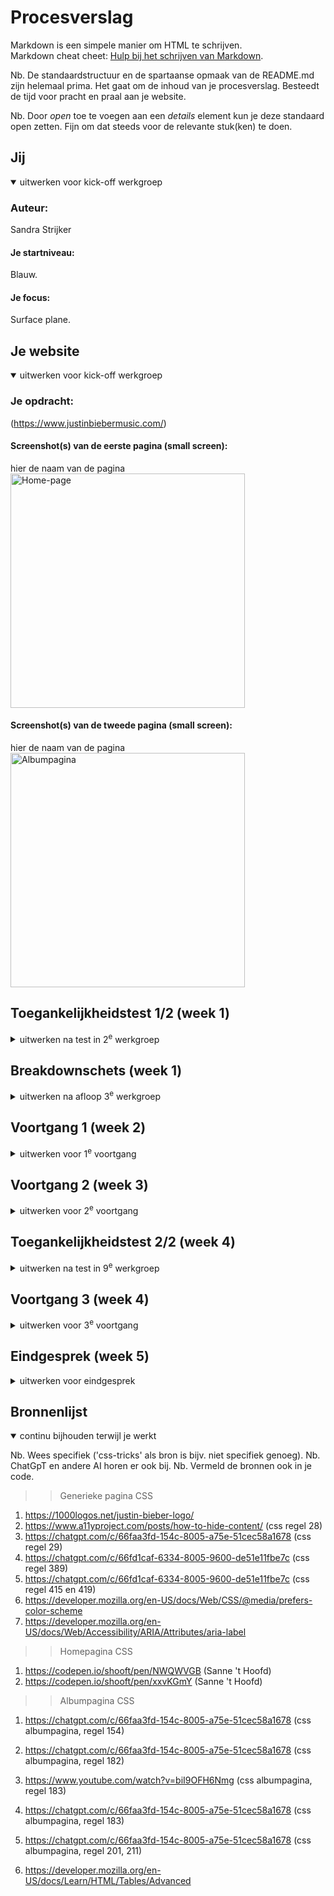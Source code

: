 # Procesverslag
Markdown is een simpele manier om HTML te schrijven.  
Markdown cheat cheet: [Hulp bij het schrijven van Markdown](https://github.com/adam-p/markdown-here/wiki/Markdown-Cheatsheet).

Nb. De standaardstructuur en de spartaanse opmaak van de README.md zijn helemaal prima. Het gaat om de inhoud van je procesverslag. Besteedt de tijd voor pracht en praal aan je website.

Nb. Door *open* toe te voegen aan een *details* element kun je deze standaard open zetten. Fijn om dat steeds voor de relevante stuk(ken) te doen.





## Jij

<details open>
  <summary>uitwerken voor kick-off werkgroep</summary>

  ### Auteur:
  Sandra Strijker

  #### Je startniveau:
  Blauw.

  #### Je focus:
  Surface plane.
 
</details>





## Je website

<details open>
  <summary>uitwerken voor kick-off werkgroep</summary>

  ### Je opdracht:
  (https://www.justinbiebermusic.com/)

  #### Screenshot(s) van de eerste pagina (small screen): 
  hier de naam van de pagina  
  <img src="readme-images/justin-bieber-music.jpg" width="375px" alt="Home-page">

  #### Screenshot(s) van de tweede pagina (small screen):
  hier de naam van de pagina  
  <img src="readme-images/Album-pagina.JPG" width="375px" alt="Albumpagina">
 
</details>



## Toegankelijkheidstest 1/2 (week 1)

<details>
  <summary>uitwerken na test in 2<sup>e</sup> werkgroep</summary>

  ### Bevindingen
  Lijst met je bevindingen die in de test naar voren kwamen:

  >>>>>>>>>>>TEST Screenreader

  •	h1 is niet uniek en omvat opzich wel de inhoud van de eerste pagina maar onvoldoende.
  •	Er is een link 'Listen to Honest' achter de image op de eerste pagina maar deze kan je niet aanklikken zonder de tab toets te gebruiken.

>>>>>>>>>>>>>TEST WCAG checklist

  CONTENT
  •	Songtitels worden meevertaald wanneer de taal wordt aangepast.
  •	Stream/download mag specifieker met een aria label en er moet worden aangegeven dat je naar een niewue pagina wordt geleid. (opent in nieuw venster)
  •	Bekijk alles is te vaag en moet met een aria label worden gekenmerkt.
  •	Alleen de term newsletter is wat kort. Kan wellicht beter worden aangemerkt als schrijf je in voor de nieuwsbrief met een aria label.

  GLOBAL CODE
  •	Er zijn 3 fouten in de code en veel waarschuwingen.
  
  KEYBOARD
  •	De visuele focus van de tab is minimaal en weinig opvallend.
  •	Keyboard focus en visuele layout kloppen niet helemaal. De volgorde van de carousel klopt ook niet helemaal. Eerst kan je op verder dan door alles heen en dan terug.
  •	h2 staat onderaan de pagina en komt visueel na de eerste h3.

  MOBILE AND TOUCH
  Landscape mode op telefoon> nav is te lang. 

  HEADINGS
  •	h1 is niet uniek (het logo is de h1).

  LISTS
  •	Voor de Carousel is geen ul gebruikt. Moet dat? !!!!!!!!!!!!!!!!!!!!!!!!!!!!!!!!!!!!!!!!!!!!!!!!!!!!!!!!!

  IMAGES
  •	Niet alle afbeeldingen hebben een goede alt-tekst met tekst die ook op ed afbeelding staat.

  MEDIA (VIDEO en AUDIO)
  •	Er is geen transcriptie en makkelijk toegankelijk en zichtbaar  maken.  

  CONTROLS<<<>>>
  •	Geen href bij sommige links maar een #
  •	Geen type=’’button’’ bij sommige buttons
  •	Onclick ipv button of a (submit form) 
  •	De footer links hebben wel onderstreping bij hover state, maar BEKIJK ALLES en STREAM/DOWNLOAD niet.
  •	STREAM/DOWNLOAD> onduidelijk dat er een nieuwe pagina wordt geopend voor mensen (met? en) zonder beperking.
  •	Buttons in Carousel zijn niet genoeg herkenbaar als button.

  APPEARANCE
  •	Er is geen verschil tussen donkere en lichte modus. Wat moet ik hiermee!!!!!!??????
  •	Animatie effecten besturingssysteem aan of uitzetten heeft geen verschil op de website.
  •	Tekengrootte 200%> STREAM/DOWNLOAD overlapt elkaar wel op de homepagina maar op de albumpagina niet.
  •	High-contrast wordt wel ondersteund maar de SM iconen hebben amper contrast op de albumpagina.

  ANIMATIES
  •	Kan niks vinden over de media query prefers reduced motion. Ik snap ook niet wat ermee bedoeld wordt en wat je zou moeten doen als het er is. !!!!!!!!!!!!!!!!!!!!!!!!!!!!!!!!!!!!!!!!!!!!!!
  •	Er is geen backgroundvideo
  •	Animaties flitsen niet maar bewegen wel.

  COLOR CONTRAST
  •	de h2's hebben een te laag contrast en voldoen niet aan de regel van 3:1 contrastverhouding.
  •	Ik kan geen custom ::selection colors vinden (voldoende contrast?) !!!!!!!!!!!!!!!!!!!!!!!!!!!!!!!!!!!!!!!!!!!!!!!!!

  KLEURENBLINDHEID
  •	Opvallend: De kleuren van de hoverstate van de navigatie worden grijs in plaats van rood bij kleurenblindheid voor de kleur rood.

</details>



## Breakdownschets (week 1)

<details>
  <summary>uitwerken na afloop 3<sup>e</sup> werkgroep</summary>

  ### de hele pagina: 
  <img src="readme-images/breakdownschets-homepage.jpg" width="375px" alt="breakdown van de hele pagina">

  ### de tweede pagina: 
  <img src="readme-images/breakdownschets-albumpagina.jpg" width="375px" alt="breakdown van de hele pagina">

  ### dynamisch deel (Menu): 
  <img src="readme-images/dynamisch-deel-1-menu-breakdownschets.png" width="375px" alt="breakdown van het menu">

  ### wellicht nog een dynamisch deel (Carousel): 
  <img src="readme-images/dynamisch-deel-2-carousel-breakdownschets.jpg" width="375px" alt="breakdown van de carousel">

  ### wellicht nog een dynamisch deel (Formulier): 
  <img src="readme-images/dynamisch-deel-3-formulier-breakdownschets.jpg" width="375px" alt="breakdown van het formulier">

</details>





## Voortgang 1 (week 2)

<details>
  <summary>uitwerken voor 1<sup>e</sup> voortgang</summary>

  ### Stand van zaken
  hier dit ging goed & dit was lastig (neem ook screenshots op van delen van je website en code)

  Dit ging goed:
  •	Het globaal opdelen van de html (breakdownschets)
  •	Het benoemen van de secties, kopjes en content als elementen

  Dit ging niet goed:
  •	De attributen (aria-labels ed) benoemen.
  •	Alle content van de website halen en downloaden en organiseren.
  •	Ik zou graag een schema willen van welke dynamische delen ik uiteindelijk wil doen.
  •	Een planning
  •	De kleuren aanmaken


  ### Agenda voor meeting
  Vragen:
  - Moet er een p om mijn date/time element?
  - Carousel opbouw?
  - Kan ik ergens anders op focussen in plaats van op de buttons onderaan de carousel en dit doen met spans want ik ben bang dat ik met de carousel, animaties en hamburgermenu al mn handen vol heb.
  - De volgorde van de header elementen goed?
  - Listen to Honest h2
  - Wel of geen aria label bij view all?
  - Welke onderdelen wel en welke onderdelen niet maken
  - Moet de section wel of geen aria label? moet dit consistent?
  - Moet de website nagemaakt worden ondanks dat ik denkdat sommige ontwerpkeuzes beter konden? Bv. Newsletter wordt afgesneden en dat is fixed responsiveness.
  - Moeten we rekening houden met fluid design, fixed design en adaptive design?
  - kloppen bovenstaande media queries?
  - SM iconen nav?
  - Moet ik een legend geven in het formulier?
  - KLopt dit?
          Media query

          /* Telefoons */
          @media (max-width: 767px) {
          /* CSS voor telefoons */
          }

          /* Tablets */
          @media (min-width: 768px) and (max-width: 1024px) {
          /* CSS voor tablets */
          }

          /* Desktops */
          @media (min-width: 1025px) {
          /* CSS voor desktops */
          }

  ### Verslag van meeting
  hier na afloop snel de uitkomsten van de meeting vastleggen

>>>Opmerkingen:
  - H1 geen a op de eerste pagina. H1 ook aria label geven, omdat het een h1 is zonder tekst, maar met een afbeelding.
  - Video element bevat een width en height omdat dan al meteen de juiste hoogte en breedte kunnen worden ongenomen.
  - Video element kan een poster attribuut bevatten (soort thumbnail)
  - Attribuut >Aria-current=''page''< op de actieve pagina (li) in ed navigatie zetten. Dit doe je voor elke pagina op het li dat actief is. In de CSS spreek je dit aan als: a[attribuut]
  - Span kan je gebruiken voor een inline stukje tekst wat apart betekenis moet krijgen.
  - Articles staan op zichzelf en kunnen worden hergeberuik.
  - q element is voor een quote en dan plaats je ook '' ''.
  - pre element is er zodat als je tekst op een nieuwe pagina doet dat de witruimte ertoe doet en het zo onder elkaar komt te staan.
  - Time moet in een p!
  - In de carousel moeten onderaan a tjes en de li moeten allemaal een eigen id hebben om aan te kunnen spreken. 


>>>Zelf uitzoeken a.d.v. feedback:
  - Wanneer br (en geen pre of p)?
  br is inline en gebruik je binnen een p om tekst op een nieuwe regel te laten beginnen zoals bij een handtekening onderaan aan mail. Pre wordt gebruikt voor kunst en behoudt witruimte. Het is een blokelement en wordt herkend als kunst. https://chatgpt.com/c/66df49ba-dbac-8005-983e-56c3c8a2903a
  - Waarom een a en geen button bij de carousel dots?

>>>Beantwoorde vragen:
  - Moet er een p om het date/time element?
  Antwoord: ja want date/time is inline en in feite is het een p met een date/time erin.
  - Hoe is de carousel opgebouwd?
  Antwoord:
  Ul>li (met id's)>h3, img, p, a
  buttons eronder
  a a a a a a a a a a a
  - Wat is de volgorde van de header elementen?
  Antwoord: H1, button, nav is een goede volgorde

>>>Niet kunnen vragen:
  - Moet er altijd een p element om het time element, want Chat GPT zegt van niet (zie heironder) en ik snap niet waarom het semantisch wel zou moeten.
  Antwoord Chat GPT (https://chatgpt.com/c/66df49ba-dbac-8005-983e-56c3c8a2903a):
  Inline-element: Het <time>-element gedraagt zich inline, net als andere tekst, en kan binnen een <p> gebruikt worden, maar dat hoeft niet.
  Keuze afhankelijk van context: Als de datum onderdeel is van een tekst, gebruik je het binnen een <p>. Als de datum zelfstandig is, kun je het zonder aanvullende tags gebruiken.
  --> wat ChatGPT zegt klopt --> een losse datum alleen is vaak wel ambigu 

  - Ik snap h2 ''Listen to Honest'' niet op de officiele website. Deze staat achter de afbeelding, maar je kan niet op de afbeelding klikken. Via tab kan je hierheen navigeren en als je op enter klikt dan wordt je doorgestuurd naar een website, maar je kan niet op de afbeelding zelf klikken. Waarom?
  --> ja een aria label - als je alleen het linkje hoort weet je niet waar "all" op slaat

  - Wel of geen aria label bij view all? (want de link bevind zich in de desbetreffende sectie/je kan aan de context zien wat het moet zijn)

  - Op welke onderdelen kan ik me het beste als eerst focussen en welke daarna en welke niet? (te moeilijk). Is alles haalbaar?

  - Zal ik het menu, form of carousel uitwerken?
  --> dingen die verschillend zijn uitwerken
  --> dingen die interessant zijn uitwerken
  --> tot de tijd op is

  - Is een form een dynamisch deel?
  --> als het form wat doet wel

  - Kan ik ergens anders op focussen in plaats van op de links onderaan de carousel want ik ben bang dat ik met de carousel, animaties en hamburgermenu al mn handen vol heb.

  - Chat GPT zegt dat die dots onderaan de carousel eigenlijk buttons zijn:
 
  --> ChatGPT heeft geen gelijk (en links zijn ook nog makkelijker qua code :)
  
  --> ChatGPT kijkt naar wat er in het verleden gemaakt is. Heel veel websites zitten niet zo goed in elkaar. Dat is voor ChatGPT de werkelijkheid. Dus altijd kritisch zijn wat ChatGPT tegen je zegt (dat ben je overigens 👍).
  
  Nb. code die ja van ChatGPT overneemt telt niet mee als eigen werk. Zorg dat je je bronnen in je code vermeldt.

  - Moet de section wel of geen aria label? moet dit consistent?
  --> alleen een aria-label als er geen heading is --> maar dan nog liever een heading toevoegen en die toegankelijk verstoppen
  --> dus nee dat hoeft niet consistent

  - Moet de website nagemaakt worden ondanks dat ik denk dat sommige ontwerpkeuzes beter konden? Bv. Newsletter wordt afgesneden en dat is fixed responsiveness.
  --> Je moet de website beter maken

  - Moeten we rekening houden met fluid design, fixed design en adaptive design?
  --> fluid design --> yeah
  --> fixed design --> bah
  --> adaptive design --> mwah

  - Moet ik een legend geven in het formulier?
  Ja, je kunt een <fieldset> gebruiken zonder een <legend>-element en in plaats daarvan een ARIA-label gebruiken om de toegankelijkheid te verbeteren. Het <legend>-element wordt echter aanbevolen omdat het standaard ondersteunt wordt door schermlezers en browsers om de context van de velden te verduidelijken. Maar als je om welke reden dan ook geen <legend> wilt gebruiken, kun je een ARIA-label toevoegen voor toegankelijkheid.
  https://chatgpt.com/c/66e4268f-aa78-8005-a9af-4c22c7f4dffb
  --> zelfde als voor sections en heading --> een legend toevoegen (en eventueel toegankelijk verstoppen)

  - Klopt de html code in mijn formulier zo?

  - Kloppen onderstaande media queries?
  --> nee
  --> van klein naar groot werken (mobile first) --> wel min-width --> geen max-width
  -->en ook niet denken in devices --> fluid design is een continuüm
    /* Telefoons */
    @media (max-width: 767px) {
    /* CSS voor telefoons */
    }

    /* Tablets */
    @media (min-width: 768px) and (max-width: 1024px) {
    /* CSS voor tablets */
    }

    /* Desktops */
    @media (min-width: 1025px) {
    /* CSS voor desktops */
    }


</details>

## Voortgang 2 (week 3)

<details>
  <summary>uitwerken voor 2<sup>e</sup> voortgang</summary>

  ### Stand van zaken
  hier dit ging goed & dit was lastig (neem ook screenshots op van delen van je website en code)
  
  Wat ging er goed:
  - Ik ben verder gekomen met de carousel, want ik heb een schets gemaakt, een div toegevoegd aan de html en een beginnetje gemaakt met de css.
  img

  Wat ging er niet goed:
  - Ik heb verder gewerkt aan het huiswerk maar daardoor niet veel tijd gehad voor de website. 
  - Ik had moeite met het definieren van het grid. 
  - Ik heb moeite met de boxen.

  <img src="/readme-images/schets-carousel1.png" width="375px" alt="Schets van de carousel">
  <img src="/readme-images/schets-carousel2.jpg" width="375px" alt="Schets van de carousel">
  <img src="/readme-images/carousel-grid-flex.png" width="375px" alt="Schets van de carousel">
  <img src="/readme-images/definieren-carousel.jpg" width="375px" alt="Schets van de carousel">


  ### Agenda voor meeting
  samen met je groepje opstellen

  - Definieren grid en div?
  - Ik snap h2 ''Listen to Honest'' niet op de officiele website. Deze staat achter de afbeelding, maar je kan niet op de afbeelding klikken. Via   tab kan je hierheen navigeren en als je op enter klikt dan wordt je doorgestuurd naar een website, maar je kan niet op de afbeelding zelf klikken. Waarom?
  - Hoe weet je bij welke schermgrootte een media-query nodig is?
  - Zijn het bij mij twee losse navs in de header of 1 nav met twee uls zoals ik nu heb? 



  ### Verslag van meeting
  hier na afloop snel de uitkomsten van de meeting vastleggen

Wat heb ik geleerd?
  - Buttons zijn voor acties en a is voor navigatie naar andere pagina of naar een ander deel/sectie op de pagina, zoals bij een carousel. Buttons zijn dus niet voor navigatie!!!
  - Voor een header kan je flexbox gebruiken of grid. Het voordeel van grid is dat je het logo altijd in het midden kunt houden bij het verbreden van het scherm en het voordeel van flexbox is dat je minder regels nodig hebt.  
  - Bij een svg kan je de kleur veranderen door de kleur van de stroke te veranderen. De binnenkant is fill. Geen color, dat is bij tekst en blockelementen. Je kan hier achter komen door in de browser te inspecteren en in de css bij de inspector te spelen met de kleuren van verschillende properties. Zo kan je erachter komen welke propertie je aan moet spreken.
  - Gebruik GEEN telefoon/desktop modus tijdens het maken van je website. Hier zitten wat bugs in. Druk op het blauwe icoontje.
  - Als je in een keer iets onder elkaar wil> parent grid
    Als je in een keer iets naast elkaar wil> parent flex
  - Overflow: hidden en visable
  - overflow: visable is default.
  - overflow: hidden zorg ervoor dat niks buiten het scherm valt


</details>





## Toegankelijkheidstest 2/2 (week 4)

<details>
  <summary>uitwerken na test in 9<sup>e</sup> werkgroep</summary>

  ### Bevindingen
  TEST WCAG checklist eigen website vergelijken met de originele

  >>>CONTENT
  • De website is in het engels en daarom heb ik het html element een attribuut lang="en” meegegeven. Ik dacht dat songtitels wellicht specifiek het attribuut lang="en” moesten krijgen, maar volgensmij heeft is dit alleen noodzakelijk voor zoekmachines en screenreaders wanneer een website onderdelen met meerdere verschillende talen bevat. Wanneer ik mijn website laat vertalen door de browser worden songteksten ook vertaald terwijl dit in mijn ogen niet de bedoeling is. Los van of het de bedoeling is of niet, kan ik dit niet bereiken met het lang attribuut. Wel kan ik als er songtitels in een andere taal zijn deze het lang attribuut geven. 
  • De content was verder al duidelijk, begrijpelijk, bevat geen jargon , stijlfiguren of lastige metaforen.
  
  Verbeterd:
  • De link view all-in de sectie Muziek en Video’s heb ik specifieker gemaakt zodat het duidelijk is wat je kan met de link. Ik heb deze links een aria label gegeven en nu hoor je: ‘view all songs en albums  on the music page. 
  • Ik heb met een aria label aangegeven wanneer een link opent in een nieuw venster. Dit is het geval bij stream/download en de social media link.

  >>>GLOBAL CODE
  • Er zijn 3 fouten in de code en veel waarschuwingen.
  • Lang attribuut is er, viiewwport-zoom is niet disabled en elke pagina heeft een unieke h1.
  
  Verbeterd:
  • Mijn albumpagina heeft nu een unieke h1, namelijk de titel van het album. De originele website heeft twee h1’s: het logo en de titel. Dit is niet correct en nu is het logo een h1 op de homepage en een link op de albumpagina met de titel als unieke h1.
  • W3C-validation: goed, zonder waarschuwingen of fouten terwijl er eerst 3 fouten waren en heel veel waarschuwingen.
  <img src="/readme-images/validator-homepagina.png" width="375px" alt="validator-homepagina">
  <img src="/readme-images/validator-justice-pagina.png" width="375px" alt="validator-justice-pagina">
   
  >>>KEYBOARD
  • De visuele focus van de tab is minimaal en weinig opvallend.
  • Keyboard focus en visuele layout kloppen nog steeds niet helemaal:
  • h2 staat onderaan de pagina en komt visueel na de eerste h3. Dit heb ik zo gelaten. Welk klopt de html. Dus eerst navigeer je naar de h2 en dan naar de h3 en niet andersom. De keyboard focus komt dus niet overeen met de visuele focus.
  <img src="/readme-images/heading-2-onderaan.png" width="375px" alt="heading-2-onderaan">
  • Dit geldt ook voor de carousel. Als je erdoorheen navigeert dan ligt de focus op het volgende li element en dat ligt voor een deel buiten het beeld omdat het zich dan op dat moemnt daar bevindt. De focus zou echter moeten liggen op vaar het li element komt te liggen en niet waar die lag als je ernaar toe navigeert.
  
  <img src="/readme-images/focus-slecht.png" width="375px" alt="focus-slecht">
  <img src="/readme-images/focus-goed.png" width="375px" alt="focus-goed">
  De eerste keer dat je op 3 klik en de tweede keer dat je op 3 klikt. 
 
  Verbeterd:
  Wat ik zou doen als ik meer tijd had:
  • Ik heb op dit moment niet zelf een focus stijl gemaakt en toegevoegd. Als ik meer tijd had zou ik de focus state opvallender maken zodat je goed ziet bij welk onderdeel je bent. Ook zou ik het contrast verhogen.
  • Ik zou de focus goed proberen te zetten op de h3 als je door de carousel navigeert.
  • Ik zou het misschien zo kunnen maken dat als je op h2 focus dat de h2 dan boven in de sectie verschijnt in plaats van onder in de sectie of ik zou de h2 gewoon vast bovenin de sectie zetten. Ik twijfel of het zo als het nu is goed is.

  >>>MOBILE AND TOUCH
  • Landscape mode op telefoon> nav is te lang. 
  • Je kan niet horizontaal scrollen, er is genoeg scroll area bij de meeste onderdelen.
  Bij de albumpagina op mobiel formaat kan de ruimte tussen interactieve elementen het beste nog wat meer zijn.
  
  Verbeterd:
  • Bij de carousel zie je dat ik de afstand tussen de dots en de navigatie met pijltjes heb vegroot zodat je niet perongeluk op de verkeerde knop klikt.
  <img src="/readme-images/weinig-ruimte.png" width="375px" alt="buttons-carousel">
  <img src="/readme-images/meer-ruimte.png" width="375px" alt="buttons-box-shadow">
  
  Wat ik zou doen als ik meer tijd had:
  • Ik zou ervoor zorgen dat bij landscape mode op telefoon de main nav helemaal en goed in beeld komt, door een hamburger menu te gebruiken bij landscape mode.
  • Video in de main nav staat er niet helemaal op.
  <img src="/readme-images/website-overlappende-header-landscap.jpeg" width="375px" alt="website-overlappende-header-landscap">

  >>>HEADINGS
  • h1 is nu uniek op alle pagina’s:
  
  • Op de albumpagina waren er twee h1’s. Nu is het een unieke h1. Ook heb ik de navigatie een h2 gegeven zodat je snel kan navigeren naar de share navigatie, waarin een lijst is opgenomen. 
  <img src="/readme-images/headings-oud-origineel.png" width="375px" alt="headings-oud-origineel">
  <img src="/readme-images/headings-nieuw.png" width="375px" alt="headings-nieuw">

  • De headings introduceren content. Verder was het heel onduidelijk waarom Music een h2 was, omdat het de music sectie van de website betreft, maar daar gaat de hele pagina over en niet more music. Verder zou deze h2 dan ook niet echt content introduceren. Bovendien moet more music een rangorde hoger staan dan de nummers die volgen. More music bevindt zich bovendien in een aside in plaats van in een sectie, omdat het los staat van de hoofdinhoud.
  • Er worden geen headings geskipt en er is nu een logische volgorde.
  
  Wat ik zou doen als ik meer tijd had:
  • Als ik meer tijd had zou ik Music niet in een p zetten, om het hierboven beschreven probleem aan te pakken, maar zou ik music plaatsen in een breadcrumb navigation. Ik zou de gebruiker dan laten weten dat hij via de muzieksectie naar de albumpagina is genavigeerd. Ik weet alleen niet of ik het dan anders zou vormgeven met traditionele > tussen de pagina’s of dat ik het zou proberen vorm te geven zoals het nu is vormgegeven (dus zonder alle stappen en alleen de stap met music).
  
  >>>LISTS
  Verbeterd:
  • Voor de Carousel was geen ul gebruikt en nu wel.

  >>>IMAGES
  • Er zijn geen decoratieve afbeeldingem, dus er is geen null waarde voor de alt. Dit doe je om te laten zien dat je erover hebt nagedacht en dat niet een beschrijving bent vergeten. Er zijn geen complexe afbeeldingen/grafiekken die een alt nodig hebben.
  
  Verbeterd:
  • Niet alle afbeeldingen hadden eerst een goede alt-tekst. Nu zijn ze erg beschrijvend en bevatten ze de tekst die ook op de afbeelding staan. 

  >>>MEDIA (VIDEO en AUDIO)
  • Er was geen autoplay en dat heb ik zo gehouden. Video kan gepauzeerd worden. Er zijn geen transcripties of captions bijgevoegd.
  
  Wat ik zou doen als ik meer tijd had:
  • Als ik meer tijd had zou ik transcripties en captions beschikbaar stellen en deze makkelijk toegankelijk en zichtbaar  maken met bijvoorbeeld een button.  
  
  >>>CONTROLS
  • Linkjes zijn a elementen. 
  
  Verbeterd:
  • Linkjes zijn nu beter herkenbaar als links. Zie de afbeelding met view all hieronder. Door de underline is het nu duidelijker dat het een link is. Ik heb ook bij linkjes in de main nav bij desktop formaat dat bij hover de kleur veranderd, om interactie te maken dat interactie mogelijk is. Ook de buttons van de carousel (a) heb ik beter herkenbaar gemaakt als button met box-shadow.
  <img src="/readme-images/buttons-carousel.png" width="375px" alt="buttons-carousel">
  <img src="/readme-images/buttons-box-shadow.png" width="375px" alt="readme-images/buttons-box-shadow">

  <img src="/readme-images/onherkenbare-link.png" width="375px" alt="onherkenbare-link">
  <img src="/readme-images/herkenbare-link-underline.png" width="375px" alt="herkenbare-link-underline">

  Met tab kan er gefocust worden op de controls.
  <img src="/readme-images/focus-controls.png" width="375px" alt="focus-controls">

  • STREAM/DOWNLOAD> aria-label toegevoegd om duidelijk te maken dat er een nieuwe pagina wordt geopend voor mensen (met? en) zonder beperking.

  Wat ik zou doen als ik meer tijd had:
  • Zou ik de focus states van de controls duidelijk maken met meer contrast en een duidelijkere focus.
  • Bij alle buttons die geen submit button binnen een formulier zijn heb ik type=’’button’’ toegevoegd als attribuut.
  • Ik zou skip links toevoegen binnen de header zodat je de main nav bijvoorbeeld over kan slaan.

  >>>APPEARANCE
  • Tekengrootte 200% werkt. High-contrast wordt wel ondersteund maar de SM iconen hebben amper contrast op de albumpagina.
    <img src="/readme-images/hoog-contrast.png" width="375px" alt="hoog-contrast">
 
  Verbeterd:
  • Ik heb een custom light dark mode toegevoegd, want eerst was er niks.
  <img src="/readme-images/dark-mode.png" width="375px" alt="dark-mode">

  >>>ANIMATIES
  • Ik heb geen prefers reduced motion, want mijn animaties bewegen langzaam of flashen niet. Ik heb niet veel animaties.
  • Er is geen backgroundvideo

  Wat ik zou doen als ik meer tijd had:
  • Als ik meer tijd had zou ik prefers reduces motion toevoegen en contrast overal vergroten.

  >>>COLOR CONTRAST
  • de h2's hebben een te laag contrast en voldoen niet aan de regel van 3:1 contrastverhouding.
  • Omdat deze vrij groot zijn dacht ik dat het niet erg zou zijn, maar ik zou het de volgende keer toch meer contrast geven voor de toegankelijkheid. Ook zou ik het contrast van de header net als bij de originele pagina volgen. Dus dat de tekst en icons en tekst op de homepage van wit naar zwart veranderen zodra ze over een andere sectie gaan. Dat is bij mij niet gelukt.
  
  Hier is contrast goed
  <img src="/readme-images/header-hoog-contrast.png" width="375px" alt="header hoog contrast">

  Hier moet de header wit worden en niet zwart blijven.
  <img src="/readme-images/header-laag-contrast.png" width="375px" alt="header laag contrast">
</details>





## Voortgang 3 (week 4)

<details>
  <summary>uitwerken voor 3<sup>e</sup> voortgang</summary>

  ### Stand van zaken
  hier dit ging goed & dit was lastig (neem ook screenshots op van delen van je website en code)

  Wat ging goed: 
  - Het maken van een pijl: https://codepen.io/Sandra99/pen/KKOwyMw.
  - Het maken van een hamburgermenu dat verandert in een pijl met css en js: https://codepen.io/Sandra99/pen/eYqNmpe.
  - Het stylen van de header met het logo dat in het midden moet staan en groter en kleiner wordt (responsive) bij verschillende formaten.
  - Het maken van interactief en sticky maken de header mbv opdracht 2 van JS huiswerkopdracht, ondanks dat mijn code anders was genest dan het voorbeeld (voorbeeld:https://codepen.io/Sandra99/pen/gOVpYvX).
    <img src="/readme-images/JS-header-voortgang3.png" width="375px" alt="menu js">
    <img src="/readme-images/header-opmaak-voortgang3-deel1.png" width="375px" alt="menu css">
    <img src="/readme-images//header-opmaak-voortgang3-deel2.png" width="375px" alt="menu css">
    <img src="/readme-images//header-opmaak-voortgang3-deel3.png" width="375px" alt="@madia queries responsive">
  - Het maken van de radio buttons (a) in de navigatie van de carousel mbv chat gpt (https://codepen.io/Sandra99/pen/zYgxEZY).
  - Het stylen van het formulier ging grotendeels goed, behalve de checkboxes.

  Wat ging minder goed:
  - Het ontwerpen en bedenken van of ik grid of flexbox gebruik en welke propeties bij beide gebruikt kunnen worden.
  - Het effectief en logisch opstellen van de structuur op glabaal niveau qua padding/margin.
  - Het bedenken van hoe je het beste en met de minste code de website kan maken.
  Bedenken welke padding je nodig hebt en op welke elementen (section, body, main, form) ik padding/margin toevoeg om de afstanden op de website netjes te maken, welke afstanden nodig zijn en welke onderdelen meeschalen.
  - Bedenken hoe ik onderdelen laat meeschalen en welke eenheden ik gebruik.
  - De view all button met span erachter positioneren binnen het grid/flexbox aan de rechter kant is bij toeval gelukt maar ik vind het lastig om in te zien in welke context ik deze heb gestyled qua parent:flex/grid.
  - De video section is niet af net als de buttons van de carousel.
  - Het stylen van de checkboxes in het formulier
  - Ik had veel moeite met de header op mobiel niveau maar dit is denk ik goed gelukt.

  Mijn plan om dit goed te laten verlopen op volgorde van prioriteit:
  - Stukke onderdelen wil ik fixen: het logo op github en de submitbutton op github doen het niet, maar wel op de live server. Waar ligt dit aan? 
  - De buttons in de carousel werken maken met JS. Dit probeer ik nu nog te fixen en anders hulp vragen.
  - html tweede pagina maken en content toevoegen en CSS hiervan doen
  - Light dark mode toevoegen
  - surface plane: header hover onderdelen.
  - WCAG checklist checken
  - custom properties overal toepassen
  - De carousel wil ik (zo goed als het kan) perfect werkend maken. Dit gaat denk ik wel lukken dus dit ga ik zelf aanpakken.
  - De header responsive maken: zelf proberen

 
  
  - Het formulier is niet prachtig maar ziet er OK uit. Ik wil alleen vragen hoe ik de checkboxes fix, maar dit is geen topprioriteit.
  - De inputfields van email en country moeten ook nog gestyled, maar laat ik voor nu zitten omdat ik er niks aan heb gedaan en ik mn focus op andere delen wil leggen.
  - Meer content teovoegen aan de carousel als finisching touch.


  Wat ik al heb aan surface planen interactie: 
  - Werkende header. 
  - Zelf toegevoegd: hamburgermenu
  -  radio buttons navigatie carousel
  - hover over links
  - submit text-shadow interactie
  

  Wat nog kan gedaan worden home page:
  - pijl in carousel scalen
  - video border animatie
  - animatie zwart vlak video en fotos carousel
  - hover over stream/download en navigatie heading

  Wat nog kan gedaan worden album page:
  - albums hover zwart vlak
  - hover over stream/download en social navigatie

  Prioriteit surface plane:
  - animatie zwart vlak video en fotos carousel
  - hover over stream/download en navigatie heading
  - albums hover zwart vlak 

  Minste prioriteit
  - video section ivm andere onderdelen.

  Doen: dark-light mode

  Wat te doen voor een voldoende:
  - ‘Nette’ vanilla HTML, CSS en Javascript (check)
  - Diverse content - (check)
  - Min. 1 micro-interactie tot in detail (met JS) - (navragen)
  - Toegankelijk - WCAG checklist - (nog aflopen).
  - Professionele vormgeving (huisstijl, licht & donker thema (nog doen) en i.i.g. custom properties voor kleurtjes) 

  Voor Presentatie:
  - Weet hoe Screenreader werkt (windows)> on/off is CTRL + WINDOWS + ENTER. k voor links, h voor headings, getallen voor speciefieke headings, tab. Scan mode is met CAPS LOCK + spatie. 

  ### Agenda voor meeting
  Vragen:
  - werkt screenreader zo goed op small screen?
  - Is er een reflectie?
  - Is de heading die werkt minimaal 1 micro-interactie tot in detail (met JS)? Zo niet, is dat wel het geval met stream-download? Is dit lastig?
  - Stukke onderdelen wil ik fixen: het logo op github en de submitbutton op github doen het niet, maar wel op de live server. Waar ligt dit aan?
  - light-dark mode?
  - Wat wordt er bedoeld met Responsive voor small screens?
  - Hoeveel regels CSS is normaal?

  Extra vraag:
  - Checkboxes stylen? hoe kan je ze stylen zonder dat dit heel veel werk is?
  - planning checken.
  - Is share een h2, h3 of p en aria labeledby
  


  ### Verslag van meeting
  hier na afloop snel de uitkomsten van de meeting vastleggen

  Wat heb ik geleerd:
  - Hoe je een tabel maakt en dat daar rows in zitten tr en tds dat is data dat de kolommen vormt. Table heading zet je erboven en dat vormt de heading van de kolommen dus niet de title van de tabel. De parents hiervan zijn thead en tbody.
  - Altijd kopjes voor screenreaders en zoekmachines. Dus de klasse visually hidden a11y  project toevoegen aan de html.
  - Writing mode: verticle-lr;
  - Inzoomen afbeelding> object-fit: cover
  - Plaatje: width:100% en height:100% zodat het plaatje het hele vakje (de li) opvult. Dus op de img> height, width, object cover. Het - - plaatje krijgt geen aspect ratio!!
  - Li> width en aspect-ratio geven. In plaats van aspect ratio kan je ook op een andere manier de hoogte en grootte bepalen. Bv met height of aspect ratio. Kijk gewoon naar parent en container.
  - Stel je wilt dat het verandert bij een andere schermgrootte dan media query en dn aspect ratio> andere verhouding (in mediaquery) dan verandert de groote en verhouding van het plaatje, wordt het opgevuld door het plaatje en zeg je object fit cover(niet in de media query).
  - Github about

  Beantwoorde vragen:
  - Stukke onderdelen wil ik fixen: het logo op github en de submitbutton op github doen het niet, maar wel op de live server. Waar ligt dit aan?
  > in de map images in Github zit een bestand met de verkeerde naam. Ik moet de bestandsnaam veranderen naar justin-bieber met kleine letters.
  - light-dark mode?
  > @media-query toevoegen met light darm mode.
  > Het kan ook als variabele worden toegevoegd boven in.
  - Checkboxes stylen? hoe kan je ze stylen zonder dat dit heel veel werk is?
  > het is veel werk. accent color is hetgene wat het minste werk is maar weinig mogelijkheden.
  - Is share een h2, h3 of p en aria labeledby?
  > nav met daarin h2 en ul.
</details>





## Eindgesprek (week 5)

<details>
  <summary>uitwerken voor eindgesprek</summary>

  ### Je uitkomst - karakteristiek screenshots:
  <img src="readme-images/dummy-plaatje.jpg" width="375px" alt="uitomst opdracht 1">


  ### Dit ging goed/Heb ik geleerd: 
  Ik heb veel geleerd over een goede semantische html pagina en dat dit de basis is voor screenreaders. Het gaat bij de html niet om hoe het er vidueel uit komt te zien maar dat de opbouw logisch is. Met aria labels kan je secties verduidelijken en linkjes naar andere pagina beter omschrijven als de inhoud van een link/button onduidelijk is. Ik heb geleerd wat grid is, wanneer je het beste grid of flexbox kan gebuiken, hoe je een carousel maakt, wanneer je button of link gebruikt en nog veel meer wat niet goed samen te vatten is. Ook heb ik geleerd om zelf op zoek te gaan in goede bronnen en dat er veel meer op internet staat en makkerlijker uitgelegd dan verwacht.

  <img src="/readme-images/website-top-carousel.jpeg" width="375px" alt="top carousel">
  <img src="/readme-images/website-top-overlay.jpeg" width="375px" alt="top overlay">


  ### Dit was lastig/Is niet gelukt:
  Wat niet goed ging is het toevoegen van paddings/margins om content op de juiste plek te krijgen en de pagina globaal indelen. Kleine onderdelen stylen snap ik meestal wel maar zodra ik een hele sectie moet indelen, snap ik niet waar ik padding aan moet toevoegen en welke onderdelen ik het beste in een grid kan zetten en welke niet. Ook vind ik het vermijden van divs heel lastig. Het was erg frustrerend dat sommige onderdelen mij niet zijn gelukt om te bouwen. Ik heb het op meerdere manieren geprobeerd maar soms kwam ik er gewoon niet uit. Dit vind ik erg jammer, maar ik ben wel trots op wat wel is gelukt, omdat ik die onderdelen dan ook goed snap en ik dit leuk vind om toe te passen of uit te leggen.

  <img src="/readme-images/website-overlappende-header-landscap.jpeg" width="375px" alt="bummer header">
  <img src="/readme-images/carousel-desktop-eind.png" width="375px" alt="bummer carousel lukte niet">

  Carousel:
  Als ik de screenreader gebruik en ik navigeer door de h3'tjes dan ligt de focus wel op het goede onderdeel maar de focus zit niet op de goede locatie. Dit is niet goed want mensen die slechtziend zijn willen wel precies zien welk deel het precies is dat wordt voorgelezen.
</details>

## Bronnenlijst

<details open>
  <summary>continu bijhouden terwijl je werkt</summary>

  Nb. Wees specifiek ('css-tricks' als bron is bijv. niet specifiek genoeg). 
  Nb. ChatGpT en andere AI horen er ook bij.
  Nb. Vermeld de bronnen ook in je code.

  >>Generieke pagina CSS
  1. https://1000logos.net/justin-bieber-logo/
  2. https://www.a11yproject.com/posts/how-to-hide-content/ (css regel 28)
  3. https://chatgpt.com/c/66faa3fd-154c-8005-a75e-51cec58a1678 (css regel 29)
  4. https://chatgpt.com/c/66fd1caf-6334-8005-9600-de51e11fbe7c (css regel 389)
  5. https://chatgpt.com/c/66fd1caf-6334-8005-9600-de51e11fbe7c (css regel 415 en 419)
  6. https://developer.mozilla.org/en-US/docs/Web/CSS/@media/prefers-color-scheme
  7. https://developer.mozilla.org/en-US/docs/Web/Accessibility/ARIA/Attributes/aria-label

  >>Homepagina CSS
  1. https://codepen.io/shooft/pen/NWQWVGB (Sanne 't Hoofd)
  2. https://codepen.io/shooft/pen/xxvKGmY (Sanne 't Hoofd)

  >>Albumpagina CSS
  1. https://chatgpt.com/c/66faa3fd-154c-8005-a75e-51cec58a1678  (css albumpagina, regel 154)

  2. https://chatgpt.com/c/66faa3fd-154c-8005-a75e-51cec58a1678 (css albumpagina, regel 182)
  3. https://www.youtube.com/watch?v=biI9OFH6Nmg (css albumpagina, regel 183)
  4. https://chatgpt.com/c/66faa3fd-154c-8005-a75e-51cec58a1678 (css albumpagina, regel 183)
  5. https://chatgpt.com/c/66faa3fd-154c-8005-a75e-51cec58a1678 (css albumpagina, regel 201, 211)
  6. https://developer.mozilla.org/en-US/docs/Learn/HTML/Tables/Advanced

</details>